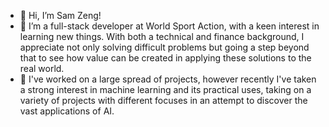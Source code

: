 - 👋 Hi, I’m Sam Zeng!
- 👀 I’m a full-stack developer at World Sport Action, with a keen interest in learning new things. With both a technical and finance background, I appreciate not only solving difficult problems but going a step beyond that to see how value can be created in applying these solutions to the real world.
- 🌱 I've worked on a large spread of projects, however recently I've taken a strong interest in machine learning and its practical uses, taking on a variety of projects with different focuses in an attempt to discover the vast applications of AI. 

<!---
samzeng15/samzeng15 is a ✨ special ✨ repository because its `README.md` (this file) appears on your GitHub profile.
You can click the Preview link to take a look at your changes.
--->
